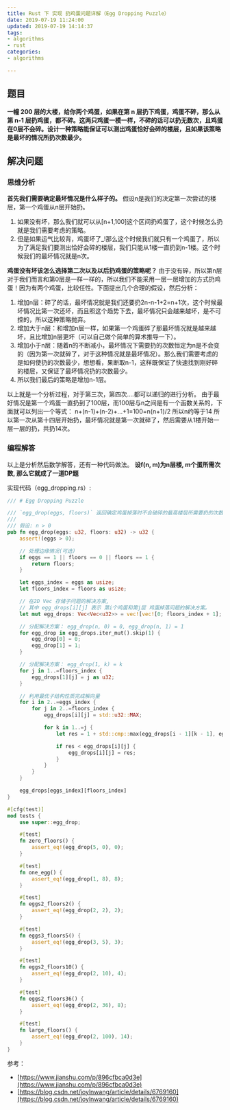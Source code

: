 ```yaml
---
title: Rust 下 实现 扔鸡蛋问题详解（Egg Dropping Puzzle）
date: 2019-07-19 11:24:00
updated: 2019-07-19 14:14:37
tags: 
- algorithms
- rust
categories: 
- algorithms

---
```

## 题目

**一幢 200 层的大楼，给你两个鸡蛋，如果在第 n 层扔下鸡蛋，鸡蛋不碎，那么从第 n-1 层扔鸡蛋，都不碎。这两只鸡蛋一模一样，不碎的话可以扔无数次，且鸡蛋在0层不会碎。设计一种策略能保证可以测出鸡蛋恰好会碎的楼层，且如果该策略是最坏的情况所扔次数最少。**


<!--more-->


## 解决问题

### 思维分析

**首先我们需要确定最坏情况是什么样子的。**
 假设n是我们的决定第一次尝试的楼层，第一个鸡蛋从n层开始扔。

1. 如果没有坏，那么我们就可以从[n+1,100]这个区间扔鸡蛋了，这个时候怎么扔就是我们需要考虑的策略。
2. 但是如果运气比较背，鸡蛋坏了_!那么这个时候我们就只有一个鸡蛋了，所以为了满足我们要测出恰好会碎的楼层，我们只能从1楼一直扔到n-1楼。这个时候我们的最坏情况就是n次。

**鸡蛋没有坏该怎么选择第二次以及以后扔鸡蛋的策略呢？**
 由于没有碎，所以第n层对于我们而言和第0层是一样一样的，所以我们不能采用一层一层增加的方式扔鸡蛋！因为有两个鸡蛋，比较任性。下面提出几个合理的假设，然后分析：

1. 增加n层：碎了的话，最坏情况就是我们还要扔2n-n-1+2=n+1次，这个时候最坏情况比第一次还坏，而且照这个趋势下去，最坏情况只会越来越坏，是不可控的，所以这种策略抛弃。
2. 增加大于n层：和增加n层一样，如果第一个鸡蛋碎了那最坏情况就是越来越坏，且比增加n层更坏（可以自己做个简单的算术推导一下）。
3. 增加小于n层：随着n的不断减小，最坏情况下需要扔的次数恒定为n是不会变的（因为第一次就碎了，对于这种情况就是最坏情况）。那么我们需要考虑的是如何使扔的次数最少，想想看，果断取n-1，这样既保证了快速找到刚好碎的楼层，又保证了最坏情况扔的次数最少。
4. 所以我们最后的策略是增加n-1层。

以上就是一个分析过程，对于第三次，第四次....都可以递归的进行分析。
 由于最好情况是第一个鸡蛋一直扔到了100层，而100层与n之间是有一个函数关系的，下面就可以列出一个等式：
 n+(n-1)+(n-2)+...+1=100=n(n+1)/2
 所以n约等于14
 所以第一次从第十四层开始扔，最坏情况就是第一次就碎了，然后需要从1楼开始一层一层的扔，共扔14次。

### 编程解答

以上是分析然后数学解答，还有一种代码做法。
 **设f(n, m)为n层楼, m个蛋所需次数, 那么它就成了一道DP题**

实现代码（egg_dropping.rs）:
```rust
/// # Egg Dropping Puzzle

/// `egg_drop(eggs, floors)` 返回确定鸡蛋掉落时不会破碎的最高楼层所需要扔的次数
///
/// 假设: n > 0
pub fn egg_drop(eggs: u32, floors: u32) -> u32 {
    assert!(eggs > 0);

    // 处理边缘情况(可选)
    if eggs == 1 || floors == 0 || floors == 1 {
        return floors;
    }

    let eggs_index = eggs as usize;
    let floors_index = floors as usize;

    // 在2D Vec 存储子问题的解决方案,
    // 其中 egg_drops[i][j] 表示 第i个鸡蛋和第j层 鸡蛋掉落问题的解决方案。
    let mut egg_drops: Vec<Vec<u32>> = vec![vec![0; floors_index + 1]; eggs_index + 1];

    // 分配解决方案： egg_drop(n, 0) = 0, egg_drop(n, 1) = 1
    for egg_drop in egg_drops.iter_mut().skip(1) {
        egg_drop[0] = 0;
        egg_drop[1] = 1;
    }

    // 分配解决方案： egg_drop(1, k) = k
    for j in 1..=floors_index {
        egg_drops[1][j] = j as u32;
    }

    // 利用最优子结构性质完成解向量
    for i in 2..=eggs_index {
        for j in 2..=floors_index {
            egg_drops[i][j] = std::u32::MAX;

            for k in 1..=j {
                let res = 1 + std::cmp::max(egg_drops[i - 1][k - 1], egg_drops[i][j - k]);

                if res < egg_drops[i][j] {
                    egg_drops[i][j] = res;
                }
            }
        }
    }

    egg_drops[eggs_index][floors_index]
}

#[cfg(test)]
mod tests {
    use super::egg_drop;

    #[test]
    fn zero_floors() {
        assert_eq!(egg_drop(5, 0), 0);
    }

    #[test]
    fn one_egg() {
        assert_eq!(egg_drop(1, 8), 8);
    }

    #[test]
    fn eggs2_floors2() {
        assert_eq!(egg_drop(2, 2), 2);
    }

    #[test]
    fn eggs3_floors5() {
        assert_eq!(egg_drop(3, 5), 3);
    }

    #[test]
    fn eggs2_floors10() {
        assert_eq!(egg_drop(2, 10), 4);
    }

    #[test]
    fn eggs2_floors36() {
        assert_eq!(egg_drop(2, 36), 8);
    }

    #[test]
    fn large_floors() {
        assert_eq!(egg_drop(2, 100), 14);
    }
}
```
参考：

- [https://www.jianshu.com/p/896cfbca0d3e](https://www.jianshu.com/p/896cfbca0d3e)
- [https://blog.csdn.net/joylnwang/article/details/6769160](https://blog.csdn.net/joylnwang/article/details/6769160)